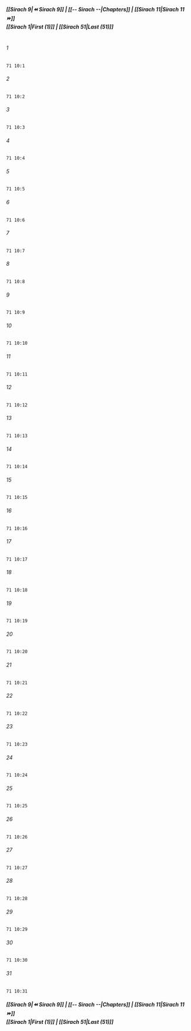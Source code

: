 
##### **[[Sirach 9|⏪ Sirach 9]] | [[-- Sirach --|Chapters]] | [[Sirach 11|Sirach 11 ⏩]]**<br>**[[Sirach 1|First (1)]] | [[Sirach 51|Last (51)]]**<br><br>

###### 1
``` verse
71 10:1
```
###### 2
``` verse
71 10:2
```
###### 3
``` verse
71 10:3
```
###### 4
``` verse
71 10:4
```
###### 5
``` verse
71 10:5
```
###### 6
``` verse
71 10:6
```
###### 7
``` verse
71 10:7
```
###### 8
``` verse
71 10:8
```
###### 9
``` verse
71 10:9
```
###### 10
``` verse
71 10:10
```
###### 11
``` verse
71 10:11
```
###### 12
``` verse
71 10:12
```
###### 13
``` verse
71 10:13
```
###### 14
``` verse
71 10:14
```
###### 15
``` verse
71 10:15
```
###### 16
``` verse
71 10:16
```
###### 17
``` verse
71 10:17
```
###### 18
``` verse
71 10:18
```
###### 19
``` verse
71 10:19
```
###### 20
``` verse
71 10:20
```
###### 21
``` verse
71 10:21
```
###### 22
``` verse
71 10:22
```
###### 23
``` verse
71 10:23
```
###### 24
``` verse
71 10:24
```
###### 25
``` verse
71 10:25
```
###### 26
``` verse
71 10:26
```
###### 27
``` verse
71 10:27
```
###### 28
``` verse
71 10:28
```
###### 29
``` verse
71 10:29
```
###### 30
``` verse
71 10:30
```
###### 31
``` verse
71 10:31
```

##### **[[Sirach 9|⏪ Sirach 9]] | [[-- Sirach --|Chapters]] | [[Sirach 11|Sirach 11 ⏩]]**<br>**[[Sirach 1|First (1)]] | [[Sirach 51|Last (51)]]**
